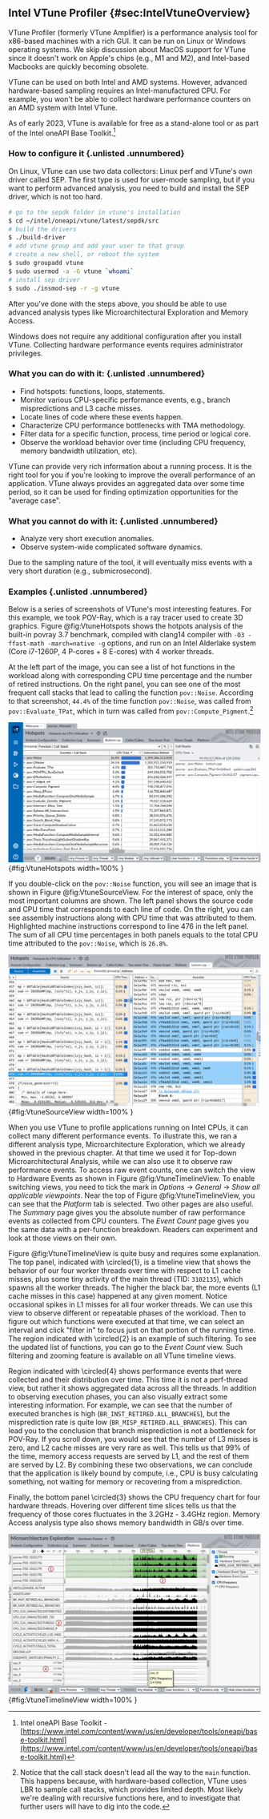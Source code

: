 ## Intel VTune Profiler {#sec:IntelVtuneOverview}

VTune Profiler (formerly VTune Amplifier) is a performance analysis tool for x86-based machines with a rich GUI. It can be run on Linux or Windows operating systems. We skip discussion about MacOS support for VTune since it doesn't work on Apple's chips (e.g., M1 and M2), and Intel-based Macbooks are quickly becoming obsolete.

VTune can be used on both Intel and AMD systems. However, advanced hardware-based sampling requires an Intel-manufactured CPU. For example, you won't be able to collect hardware performance counters on an AMD system with Intel VTune.

As of early 2023, VTune is available for free as a stand-alone tool or as part of the Intel oneAPI Base Toolkit.[^1]

### How to configure it {.unlisted .unnumbered}

On Linux, VTune can use two data collectors: Linux perf and VTune's own driver called SEP. The first type is used for user-mode sampling, but if you want to perform advanced analysis, you need to build and install the SEP driver, which is not too hard.

```bash
# go to the sepdk folder in vtune's installation
$ cd ~/intel/oneapi/vtune/latest/sepdk/src
# build the drivers
$ ./build-driver
# add vtune group and add your user to that group
# create a new shell, or reboot the system
$ sudo groupadd vtune
$ sudo usermod -a -G vtune `whoami`
# install sep driver
$ sudo ./insmod-sep -r -g vtune
```

After you've done with the steps above, you should be able to use advanced analysis types like Microarchitectural Exploration and Memory Access.

Windows does not require any additional configuration after you install VTune. Collecting hardware performance events requires administrator privileges.

### What you can do with it: {.unlisted .unnumbered}

- Find hotspots: functions, loops, statements.
- Monitor various CPU-specific performance events, e.g., branch mispredictions and L3 cache misses.
- Locate lines of code where these events happen.
- Characterize CPU performance bottlenecks with TMA methodology.
- Filter data for a specific function, process, time period or logical core.
- Observe the workload behavior over time (including CPU frequency, memory bandwidth utilization, etc).

VTune can provide very rich information about a running process. It is the right tool for you if you're looking to improve the overall performance of an application. VTune always provides an aggregated data over some time period, so it can be used for finding optimization opportunities for the "average case". 

### What you cannot do with it: {.unlisted .unnumbered}

- Analyze very short execution anomalies.
- Observe system-wide complicated software dynamics.

Due to the sampling nature of the tool, it will eventually miss events with a very short duration (e.g., submicrosecond).

### Examples {.unlisted .unnumbered}

Below is a series of screenshots of VTune's most interesting features. For this example, we took POV-Ray, which is a ray tracer used to create 3D graphics. Figure @fig:VtuneHotspots shows the hotpots analysis of the built-in povray 3.7 benchmark, compiled with clang14 compiler with `-O3 -ffast-math -march=native -g` options, and run on an Intel Alderlake system (Core i7-1260P, 4 P-cores + 8 E-cores) with 4 worker threads. 

At the left part of the image, you can see a list of hot functions in the workload along with corresponding CPU time percentage and the number of retired instructions. On the right panel, you can see one of the most frequent call stacks that lead to calling the function `pov::Noise`. According to that screenshot, `44.4%` of the time function `pov::Noise`, was called from `pov::Evaluate_TPat`, which in turn was called from `pov::Compute_Pigment`.[^20] 

![VTune's hotspots view of povray built-in benchmark.](../../img/perf-tools/VtunePovray.png){#fig:VtuneHotspots width=100% }

If you double-click on the `pov::Noise` function, you will see an image that is shown in Figure @fig:VtuneSourceView. For the interest of space, only the most important columns are shown. The left panel shows the source code and CPU time that corresponds to each line of code. On the right, you can see assembly instructions along with CPU time that was attributed to them. Highlighted machine instructions correspond to line 476 in the left panel. The sum of all CPU time percentages in both panels equals to the total CPU time attributed to the `pov::Noise`, which is `26.8%`.

![VTune's source code view of povray built-in benchmark.](../../img/perf-tools/VtunePovray_SourceView.png){#fig:VtuneSourceView width=100% }

When you use VTune to profile applications running on Intel CPUs, it can collect many different performance events. To illustrate this, we ran a different analysis type, Microarchitecture Exploration, which we already showed in the previous chapter. At that time we used it for Top-down Microarchitectural Analysis, while we can also use it to observe raw performance events. To access raw event counts, one can switch the view to Hardware Events as shown in Figure @fig:VtuneTimelineView. To enable switching views, you need to tick the mark in *Options* -> *General* -> *Show all applicable viewpoints*. Near the top of Figure @fig:VtuneTimelineView, you can see that the *Platform* tab is selected. Two other pages are also useful. The *Summary* page gives you the absolute number of raw performance events as collected from CPU counters. The *Event Count* page gives you the same data with a per-function breakdown. Readers can experiment and look at those views on their own.

Figure @fig:VtuneTimelineView is quite busy and requires some explanation. The top panel, indicated with \circled{1}, is a timeline view that shows the behavior of our four worker threads over time with respect to L1 cache misses, plus some tiny activity of the main thread (TID: `3102135`), which spawns all the worker threads. The higher the black bar, the more events (L1 cache misses in this case) happened at any given moment. Notice occasional spikes in L1 misses for all four worker threads. We can use this view to observe different or repeatable phases of the workload. Then to figure out which functions were executed at that time, we can select an interval and click "filter in" to focus just on that portion of the running time. The region indicated with \circled{2} is an example of such filtering. To see the updated list of functions, you can go to the *Event Count* view. Such filtering and zooming feature is available on all VTune timeline views.

Region indicated with \circled{4} shows performance events that were collected and their distribution over time. This time it is not a perf-thread view, but rather it shows aggregated data across all the threads. In addition to observing execution phases, you can also visually extract some interesting information. For example, we can see that the number of executed branches is high (`BR_INST_RETIRED.ALL_BRANCHES`), but the misprediction rate is quite low (`BR_MISP_RETIRED.ALL_BRANCHES`). This can lead you to the conclusion that branch misprediction is not a bottleneck for POV-Ray. If you scroll down, you would see that the number of L3 misses is zero, and L2 cache misses are very rare as well. This tells us that 99% of the time, memory access requests are served by L1, and the rest of them are served by L2. By combining these two observations, we can conclude that the application is likely bound by compute, i.e., CPU is busy calculating something, not waiting for memory or recovering from a misprediction.

Finally, the bottom panel \circled{3} shows the CPU frequency chart for four hardware threads. Hovering over different time slices tells us that the frequency of those cores fluctuates in the 3.2GHz - 3.4GHz region. Memory Access analysis type also shows memory bandwidth in GB/s over time.

![VTune's perf events timeline view of povray built-in benchmark.](../../img/perf-tools/VtunePovray_EventTimeline.jpg){#fig:VtuneTimelineView width=100% }

[^1]: Intel oneAPI Base Toolkit - [https://www.intel.com/content/www/us/en/developer/tools/oneapi/base-toolkit.html](https://www.intel.com/content/www/us/en/developer/tools/oneapi/base-toolkit.html)
[^3]: VTune microarchitecture analysis - [https://software.intel.com/en-us/vtune-help-general-exploration-analysis](https://software.intel.com/en-us/vtune-help-general-exploration-analysis). In pre-2019 versions of Intel® VTune Profiler, it was called as “General Exploration” analysis.
[^4]: 7zip benchmark - [https://github.com/llvm-mirror/test-suite/tree/master/MultiSource/Benchmarks/7zip](https://github.com/llvm-mirror/test-suite/tree/master/MultiSource/Benchmarks/7zip).
[^19]: Per-function view of TMA metrics is a feature unique to Intel® VTune profiler.
[^20]: Notice that the call stack doesn't lead all the way to the `main` function. This happens because, with hardware-based collection, VTune uses LBR to sample call stacks, which provides limited depth. Most likely we're dealing with recursive functions here, and to investigate that further users will have to dig into the code.